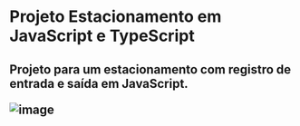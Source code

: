 # Projeto Estacionamento em JavaScript e TypeScript

<h2> Projeto para um estacionamento com registro de entrada e saída em JavaScript.
  
  ![image](https://user-images.githubusercontent.com/96265564/170100430-284b70b9-a2a4-45af-a5e3-8d2fb4526051.png)

